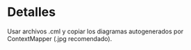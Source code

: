 # Detalles

Usar archivos .cml y copiar los diagramas autogenerados por ContextMapper (.jpg recomendado).